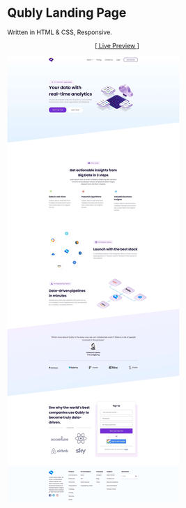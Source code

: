 # Qubly Landing Page

Written in HTML & CSS, Responsive.

<p align="center"><a href="https://rezamehdipour.ir/qubly">[ Live Preview ]</a></p>

![preview](preview.jpg)
